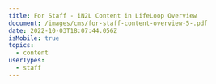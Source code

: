 ```yaml
---
title: For Staff - iN2L Content in LifeLoop Overview
document: /images/cms/for-staff-content-overview-5-.pdf
date: 2022-10-03T18:07:44.056Z
isMobile: true
topics:
  - content
userTypes:
  - staff
---
```


